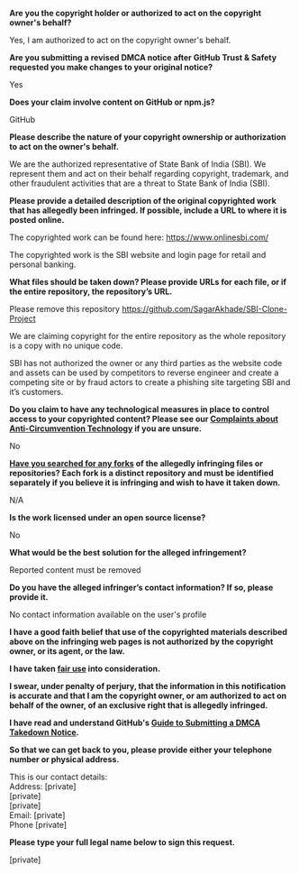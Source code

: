 **Are you the copyright holder or authorized to act on the copyright owner's behalf?**

Yes, I am authorized to act on the copyright owner's behalf.

**Are you submitting a revised DMCA notice after GitHub Trust & Safety requested you make changes to your original notice?**

Yes

**Does your claim involve content on GitHub or npm.js?**

GitHub

**Please describe the nature of your copyright ownership or authorization to act on the owner's behalf.**

We are the authorized representative of State Bank of India (SBI). We represent them and act on their behalf regarding copyright, trademark, and other fraudulent activities that are a threat to State Bank of India (SBI).

**Please provide a detailed description of the original copyrighted work that has allegedly been infringed. If possible, include a URL to where it is posted online.**

The copyrighted work can be found here: https://www.onlinesbi.com/

The copyrighted work is the SBI website and login page for retail and personal banking.

**What files should be taken down? Please provide URLs for each file, or if the entire repository, the repository’s URL.**

Please remove this repository https://github.com/SagarAkhade/SBI-Clone-Project

We are claiming copyright for the entire repository as the whole repository is a copy with no unique code.

SBI has not authorized the owner or any third parties as the website code and assets can be used by competitors to reverse engineer and create a competing site or by fraud actors to create a phishing site targeting SBI and it’s customers.

**Do you claim to have any technological measures in place to control access to your copyrighted content? Please see our <a href="https://docs.github.com/articles/guide-to-submitting-a-dmca-takedown-notice#complaints-about-anti-circumvention-technology">Complaints about Anti-Circumvention Technology</a> if you are unsure.**

No

**<a href="https://docs.github.com/articles/dmca-takedown-policy#b-what-about-forks-or-whats-a-fork">Have you searched for any forks</a> of the allegedly infringing files or repositories? Each fork is a distinct repository and must be identified separately if you believe it is infringing and wish to have it taken down.**

N/A

**Is the work licensed under an open source license?**

No

**What would be the best solution for the alleged infringement?**

Reported content must be removed

**Do you have the alleged infringer’s contact information? If so, please provide it.**

No contact information available on the user's profile

**I have a good faith belief that use of the copyrighted materials described above on the infringing web pages is not authorized by the copyright owner, or its agent, or the law.**

**I have taken <a href="https://www.lumendatabase.org/topics/22">fair use</a> into consideration.**

**I swear, under penalty of perjury, that the information in this notification is accurate and that I am the copyright owner, or am authorized to act on behalf of the owner, of an exclusive right that is allegedly infringed.**

**I have read and understand GitHub's <a href="https://docs.github.com/articles/guide-to-submitting-a-dmca-takedown-notice/">Guide to Submitting a DMCA Takedown Notice</a>.**

**So that we can get back to you, please provide either your telephone number or physical address.**

This is our contact details:  
Address: [private]  
[private]  
[private]  
Email: [private]  
Phone [private]  

**Please type your full legal name below to sign this request.**

[private]  
